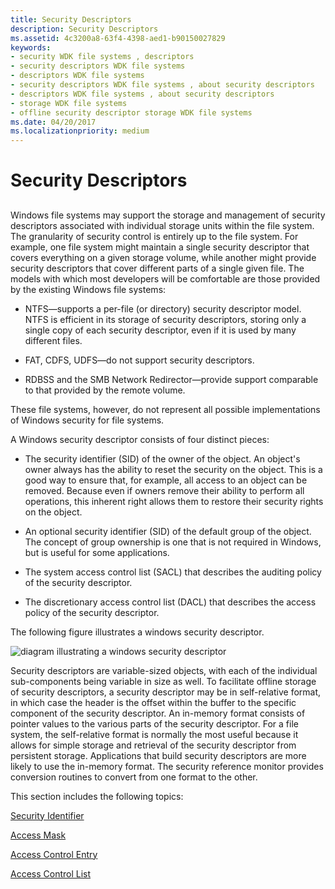 ```yaml
---
title: Security Descriptors
description: Security Descriptors
ms.assetid: 4c3200a8-63f4-4398-aed1-b90150027829
keywords:
- security WDK file systems , descriptors
- security descriptors WDK file systems
- descriptors WDK file systems
- security descriptors WDK file systems , about security descriptors
- descriptors WDK file systems , about security descriptors
- storage WDK file systems
- offline security descriptor storage WDK file systems
ms.date: 04/20/2017
ms.localizationpriority: medium
---
```


# Security Descriptors


## <span id="ddk_security_descriptors_if"></span><span id="DDK_SECURITY_DESCRIPTORS_IF"></span>


Windows file systems may support the storage and management of security descriptors associated with individual storage units within the file system. The granularity of security control is entirely up to the file system. For example, one file system might maintain a single security descriptor that covers everything on a given storage volume, while another might provide security descriptors that cover different parts of a single given file. The models with which most developers will be comfortable are those provided by the existing Windows file systems:

-   NTFS—supports a per-file (or directory) security descriptor model. NTFS is efficient in its storage of security descriptors, storing only a single copy of each security descriptor, even if it is used by many different files.

-   FAT, CDFS, UDFS—do not support security descriptors.

-   RDBSS and the SMB Network Redirector—provide support comparable to that provided by the remote volume.

These file systems, however, do not represent all possible implementations of Windows security for file systems.

A Windows security descriptor consists of four distinct pieces:

-   The security identifier (SID) of the owner of the object. An object's owner always has the ability to reset the security on the object. This is a good way to ensure that, for example, all access to an object can be removed. Because even if owners remove their ability to perform all operations, this inherent right allows them to restore their security rights on the object.

-   An optional security identifier (SID) of the default group of the object. The concept of group ownership is one that is not required in Windows, but is useful for some applications.

-   The system access control list (SACL) that describes the auditing policy of the security descriptor.

-   The discretionary access control list (DACL) that describes the access policy of the security descriptor.

The following figure illustrates a windows security descriptor.

![diagram illustrating a windows security descriptor](images/fssecurity-01.png)

Security descriptors are variable-sized objects, with each of the individual sub-components being variable in size as well. To facilitate offline storage of security descriptors, a security descriptor may be in self-relative format, in which case the header is the offset within the buffer to the specific component of the security descriptor. An in-memory format consists of pointer values to the various parts of the security descriptor. For a file system, the self-relative format is normally the most useful because it allows for simple storage and retrieval of the security descriptor from persistent storage. Applications that build security descriptors are more likely to use the in-memory format. The security reference monitor provides conversion routines to convert from one format to the other.

This section includes the following topics:

[Security Identifier](security-identifier.md)

[Access Mask](access-mask.md)

[Access Control Entry](access-control-entry.md)

[Access Control List](access-control-list.md)

 

 




